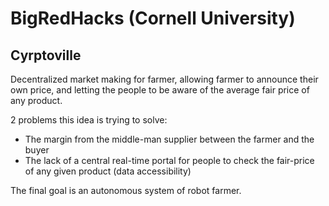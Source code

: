 # BigRedHacks (Cornell University)

## Cyrptoville
 
Decentralized market making for farmer, allowing farmer to announce their own price, and letting the people to be aware of the average fair price of any product. 

2 problems this idea is trying to solve:

+ The margin from the middle-man supplier between the farmer and the buyer
+ The lack of a central real-time portal for people to check the fair-price of any given product (data accessibility)

The final goal is an autonomous system of robot farmer.
